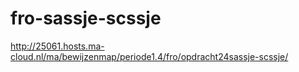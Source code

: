 # fro-sassje-scssje
http://25061.hosts.ma-cloud.nl/ma/bewijzenmap/periode1.4/fro/opdracht24sassje-scssje/
